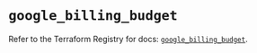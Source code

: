 # `google_billing_budget`

Refer to the Terraform Registry for docs: [`google_billing_budget`](https://registry.terraform.io/providers/hashicorp/google-beta/5.13.0/docs/resources/google_billing_budget).
